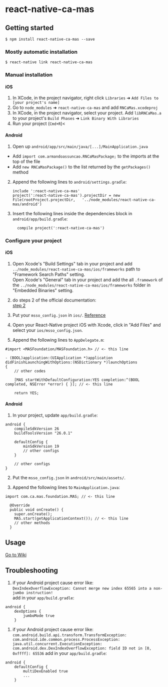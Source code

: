 
# react-native-ca-mas

## Getting started

`$ npm install react-native-ca-mas --save`

### Mostly automatic installation

`$ react-native link react-native-ca-mas`

### Manual installation


#### iOS

1. In XCode, in the project navigator, right click `Libraries` ➜ `Add Files to [your project's name]`
2. Go to `node_modules` ➜ `react-native-ca-mas` and add `RNCaMas.xcodeproj`
3. In XCode, in the project navigator, select your project. Add `libRNCaMas.a` to your project's `Build Phases` ➜ `Link Binary With Libraries`
4. Run your project (`Cmd+R`)<

#### Android

1. Open up `android/app/src/main/java/[...]/MainApplication.java`
  - Add `import com.armandoassuncao.RNCaMasPackage;` to the imports at the top of the file
  - Add `new RNCaMasPackage()` to the list returned by the `getPackages()` method
2. Append the following lines to `android/settings.gradle`:
  	```
  	include ':react-native-ca-mas'
  	project(':react-native-ca-mas').projectDir = new File(rootProject.projectDir, 	'../node_modules/react-native-ca-mas/android')
  	```
3. Insert the following lines inside the dependencies block in `android/app/build.gradle`:
  	```
      compile project(':react-native-ca-mas')
  	```

### Configure your project

#### iOS
1. Open Xcode's "Build Settings" tab in your project and add `../node_modules/react-native-ca-mas/ios/frameworks` path to "Framework Search Paths" setting.  
Open Xcode's "General" tab in your project and add the all `.framework` of the `../node_modules/react-native-ca-mas/ios/frameworks` folder in "Embedded Binaries" setting.  

2. do steps 2 of the official documentation:  
[step 2](http://mas.ca.com/docs/ios/1.6.00/guides/#step-2-configure-xcode-properties-for-the-mobile-sdk)  

3. Put your `msso_config.json` in `ios/`. [Reference](http://mas.ca.com/docs/ios/1.5.00/guides/#step-3-add-the-msso_configjson-file)

4. Open your React-Native project iOS with Xcode, click in "Add Files" and select your `ios/msso_config.json`.

5. Append the following lines to `AppDelegate.m`:
```
#import <MASFoundation/MASFoundation.h> // <- this line

- (BOOL)application:(UIApplication *)application didFinishLaunchingWithOptions:(NSDictionary *)launchOptions
{
    // other codes

    [MAS startWithDefaultConfiguration:YES completion:^(BOOL completed, NSError *error) { }]; // <- this line

    return YES;
```

#### Android
1. In your project, update `app/build.gradle`:
```
android {
    compileSdkVersion 26
    buildToolsVersion "26.0.1"

    defaultConfig {
        minSdkVersion 19
        // other configs
    }

    // other configs
}
```

2. Put the `msso_config.json` in `android/src/main/assets/`.

3. Append the following lines to `MainApplication.java`:
```
import com.ca.mas.foundation.MAS; // <- this line

  @Override
  public void onCreate() {
    super.onCreate();
    MAS.start(getApplicationContext()); // <- this line
    // other methods
  }
```

## Usage
[Go to Wiki](https://github.com/ArmandoAssuncao/react-native-ca-mas/wiki)

## Troubleshooting

1. if your Android project cause error like:  
`DexIndexOverflowException: Cannot merge new index 65565 into a non-jumbo instruction!`  
add in your `app/build.gradle`:
```
android {
    dexOptions {
        jumboMode true
    }
```

1. if your Android project cause error like:  
`com.android.build.api.transform.TransformException: com.android.ide.common.process.ProcessException: java.util.concurrent.ExecutionException: com.android.dex.DexIndexOverflowException: field ID not in [0, 0xffff]: 65536`
add in your `app/build.gradle`:  
```
android {
    defaultConfig {
        multiDexEnabled true
        ...
    }
```
